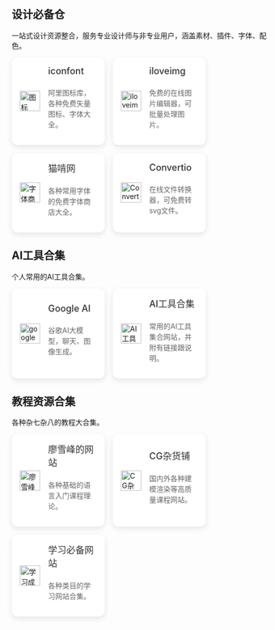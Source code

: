 <style>
.card-container {
  display: flex;
  flex-wrap: wrap;
  justify-content: flex-start;
  gap: 16px;
}

.card {
  background-color: #fff;
  padding: 16px;
  border-radius: 12px;
  box-shadow: 0 4px 12px rgba(0, 0, 0, 0.1);
  flex: 0 0 calc(33.333% - 16px); /* 每行三个卡片 */
  display: flex;
  align-items: center;
  justify-content: space-between;
  text-decoration: none; /* 取消下划线 */
  color: inherit;
}

/* 修改悬停时的背景颜色 */
.card:hover {
  background-color: #f5f5f5; /* 修改为浅灰色 */
  box-shadow: 0 4px 12px rgba(0, 0, 0, 0.1); /* 保持默认阴影 */
}

.card-icon {
  margin-right: 16px;
  display: flex;
  align-items: center;
  flex-shrink: 0;
}

.card-icon img {
  width: 40px;
  height: 40px;
}

.card-content {
  flex: 1;
  display: flex;
  flex-direction: column;
}

.card-content span,
.card-content p {
  text-decoration: none; /* 确保内部文本没有下划线 */
}

.card-content span {
  font-size: 18px;
  font-weight: 500;
  margin-bottom: 8px;
  color: #333 !important;
}

.card-content p {
  font-size: 14px;
  color: #666;
  line-height: 1.5 !important;
}
</style>

<h2>设计必备仓</h2>
<p>一站式设计资源整合，服务专业设计师与非专业用户，涵盖素材、插件、字体、配色。</p>
<div class="card-container">
  <!-- iconfont -->
  <a href="https://www.iconfont.cn/" class="card">
    <div class="card-icon"><img src="/icons/图标.svg" alt="图标" /></div>
    <div class="card-content">
      <span>iconfont</span>
      <p>阿里图标库，各种免费矢量图标、字体大全。</p>
    </div>
  </a>

  <!-- 图像编辑 -->
  <a href="https://www.iloveimg.com/zh-cn" class="card">
    <div class="card-icon"><img src="/icons/iloveimg.svg" alt="iloveimg" /></div>
    <div class="card-content">
      <span>iloveimg</span>
      <p>免费的在线图片编辑器，可批量处理图片。</p>
    </div>
  </a>

  <!-- 猫啃网 -->
  <a href="https://www.maoken.com/" class="card">
    <div class="card-icon"><img src="/icons/字体商店.svg" alt="字体商店" /></div>
    <div class="card-content">
      <span>猫啃网</span>
      <p>各种常用字体的免费字体商店大全。</p>
    </div>
  </a>

  <!-- 在线格式转换 -->
  <a href="https://convertio.co/zh/" class="card">
    <div class="card-icon"><img src="/icons/Convertio.svg" alt="Convertio" /></div>
    <div class="card-content">
      <span>Convertio</span>
      <p>在线文件转换器，可免费转svg文件。</p>
    </div>
  </a>
</div>

<h2>AI工具合集</h2>
<p>个人常用的AI工具合集。</p>
<div class="card-container">
  <!-- Google AI Studio -->
  <a href="https://aistudio.google.com/prompts/new_chat" class="card">
    <div class="card-icon"><img src="/icons/googleai.svg" alt="googleai" /></div>
    <div class="card-content">
      <span>Google AI</span>
      <p>谷歌AI大模型，聊天、图像生成。</p>
    </div>
  </a>

  <!-- AI工具合集 -->
  <a href="https://ai-bot.cn/" class="card">
    <div class="card-icon"><img src="/icons/AI工具合集.svg" alt="AI工具合集" /></div>
    <div class="card-content">
      <span>AI工具合集</span>
      <p>常用的AI工具集合网站，并附有链接跟说明。</p>
    </div>
  </a>
</div>

<h2>教程资源合集</h2>
<p>各种杂七杂八的教程大合集。</p>
<div class="card-container">
  <!-- 廖雪峰的网站 -->
  <a href="https://liaoxuefeng.com/" class="card">
    <div class="card-icon"><img src="/icons/廖雪峰.svg" alt="廖雪峰" /></div>
    <div class="card-content">
      <span>廖雪峰的网站</span>
      <p>各种基础的语言入门课程理论。</p>
    </div>
  </a>

  <!-- CG杂货铺 -->
  <a href="https://www.shaoyecg.com/?aff=1211" class="card">
    <div class="card-icon"><img src="/icons/CG杂货铺.svg" alt="CG杂货铺" /></div>
    <div class="card-content">
      <span>CG杂货铺</span>
      <p>国内外各种建模渲染等高质量课程网站。</p>
    </div>
  </a>

  <!-- 学习必备网站 -->
  <a href="https://flowus.cn/4fa0ed23-9e87-4d99-8b22-3d102ee2ba2c" class="card">
    <div class="card-icon"><img src="/icons/学习成就.svg" alt="学习成就" /></div>
    <div class="card-content">
      <span>学习必备网站</span>
      <p>各种类目的学习网站合集。</p>
    </div>
  </a>
</div>

